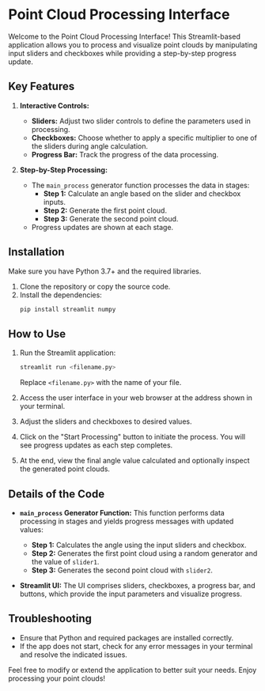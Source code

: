 # Point Cloud Processing Interface

Welcome to the Point Cloud Processing Interface! This Streamlit-based application allows you to process and visualize point clouds by manipulating input sliders and checkboxes while providing a step-by-step progress update.

## Key Features

1. **Interactive Controls:**
   - **Sliders:** Adjust two slider controls to define the parameters used in processing.
   - **Checkboxes:** Choose whether to apply a specific multiplier to one of the sliders during angle calculation.
   - **Progress Bar:** Track the progress of the data processing.

2. **Step-by-Step Processing:**
   - The `main_process` generator function processes the data in stages:
     - **Step 1:** Calculate an angle based on the slider and checkbox inputs.
     - **Step 2:** Generate the first point cloud.
     - **Step 3:** Generate the second point cloud.
   - Progress updates are shown at each stage.

## Installation

Make sure you have Python 3.7+ and the required libraries.

1. Clone the repository or copy the source code.
2. Install the dependencies:
   ```bash
   pip install streamlit numpy
   ```
   
## How to Use

1. Run the Streamlit application:
   ```bash
   streamlit run <filename.py>
   ```
   Replace `<filename.py>` with the name of your file.

2. Access the user interface in your web browser at the address shown in your terminal.

3. Adjust the sliders and checkboxes to desired values.

4. Click on the "Start Processing" button to initiate the process. You will see progress updates as each step completes.

5. At the end, view the final angle value calculated and optionally inspect the generated point clouds.

## Details of the Code

- **`main_process` Generator Function:** This function performs data processing in stages and yields progress messages with updated values:
  - **Step 1:** Calculates the angle using the input sliders and checkbox.
  - **Step 2:** Generates the first point cloud using a random generator and the value of `slider1`.
  - **Step 3:** Generates the second point cloud with `slider2`.
  
- **Streamlit UI:** The UI comprises sliders, checkboxes, a progress bar, and buttons, which provide the input parameters and visualize progress.

## Troubleshooting

- Ensure that Python and required packages are installed correctly.
- If the app does not start, check for any error messages in your terminal and resolve the indicated issues.
  
Feel free to modify or extend the application to better suit your needs. Enjoy processing your point clouds!
